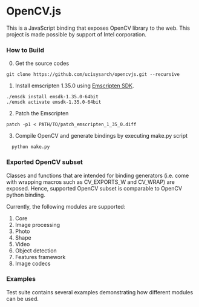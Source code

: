 # OpenCV.js

This is a JavaScript binding that exposes OpenCV library to the web. This project is made possible by support of Intel corporation.

### How to Build
0. Get the source codes
```
git clone https://github.com/ucisysarch/opencvjs.git --recursive
```

1. Install emscripten 1.35.0 using [Emscripten SDK](https://kripken.github.io/emscripten-site/docs/getting_started/downloads.html).
```
./emsdk install emsdk-1.35.0-64bit
./emsdk activate emsdk-1.35.0-64bit
```

2. Patch the Emscripten
```
patch -p1 < PATH/TO/patch_emscripten_1_35_0.diff
```
3. Compile OpenCV and generate bindings by executing make.py script
```
  python make.py
```

### Exported OpenCV subset
Classes and functions that are intended for binding generators (i.e. come with wrapping macros such as CV_EXPORTS_W and CV_WRAP) are exposed. Hence, supported OpenCV subset is comparable to OpenCV python binding.

Currently, the following modules are supported:

1. Core
2. Image processing
3. Photo
4. Shape
5. Video
6. Object detection
7. Features framework
8. Image codecs



### Examples
Test suite contains several examples demonstrating how different modules can be used.
